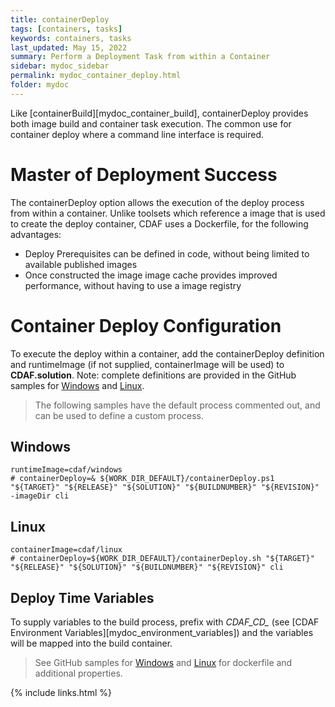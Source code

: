 ```yaml
---
title: containerDeploy
tags: [containers, tasks]
keywords: containers, tasks
last_updated: May 15, 2022
summary: Perform a Deployment Task from within a Container
sidebar: mydoc_sidebar
permalink: mydoc_container_deploy.html
folder: mydoc
---
```


Like [containerBuild][mydoc_container_build], containerDeploy provides both image build and container task execution. The common use for container deploy where a command line interface is required.

# Master of Deployment Success

The containerDeploy option allows the execution of the deploy process from within a container. Unlike toolsets which reference a image that is used to create the deploy container, CDAF uses a Dockerfile, for the following advantages:

- Deploy Prerequisites can be defined in code, without being limited to available published images
- Once constructed the image image cache provides improved performance, without having to use a image registry

# Container Deploy Configuration

To execute the deploy within a container, add the containerDeploy definition and runtimeImage (if not supplied, containerImage will be used) to **CDAF.solution**. Note: complete definitions are provided in the GitHub samples for [Windows](hhttps://github.com/cdaf/windows/tree/master/samples/containerDeploy) and [Linux](https://github.com/cdaf/linux/tree/master/samples/containerDeploy).

> The following samples have the default process commented out, and can be used to define a custom process.

## Windows

    runtimeImage=cdaf/windows
    # containerDeploy=& ${WORK_DIR_DEFAULT}/containerDeploy.ps1 "${TARGET}" "${RELEASE}" "${SOLUTION}" "${BUILDNUMBER}" "${REVISION}" -imageDir cli

## Linux

    containerImage=cdaf/linux
    # containerDeploy=${WORK_DIR_DEFAULT}/containerDeploy.sh "${TARGET}" "${RELEASE}" "${SOLUTION}" "${BUILDNUMBER}" "${REVISION}" cli

## Deploy Time Variables

To supply variables to the build process, prefix with *CDAF_CD_* (see [CDAF Environment Variables][mydoc_environment_variables]) and the variables will be mapped into the build container.

> See GitHub samples for [Windows](https://github.com/cdaf/windows/tree/master/samples/containerDeploy) and [Linux](https://github.com/cdaf/linux/tree/master/samples/containerDeploy) for dockerfile and additional properties.

{% include links.html %}
